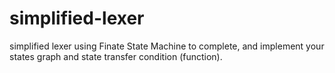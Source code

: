 # simplified-lexer
simplified lexer using Finate State Machine to complete, and implement your states graph and state transfer condition (function).
